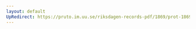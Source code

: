 ```yaml
---
layout: default
UpRedirect: https://pruto.im.uu.se/riksdagen-records-pdf/1869/prot-1869--ak--210/prot-1869--ak--210_004.pdf
---
```

